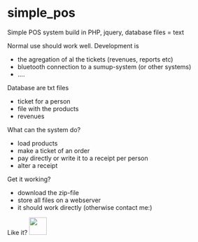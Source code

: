 # simple_pos
Simple POS system build in PHP, jquery, database files = text

Normal use should work well. 
Development is 
- the agregation of al the tickets (revenues, reports etc)
- bluetooth connection to a sumup-system (or other systems)
- ....

Database are txt files
- ticket for a person
- file with the products
- revenues

What can the system do?
- load products
- make a ticket of an order
- pay directly or write it to a receipt per person
- alter a receipt

Get it working?
- download the zip-file
- store all files on a webserver
- it should work directly (otherwise contact me:)

  

Like it?
<a href="https://paypal.me/josvenes/" rel="nofollow"><img src="josvenes/simple_pos/blob/main/blue.svg" height="40" style="max-width: 100%;"></a>
